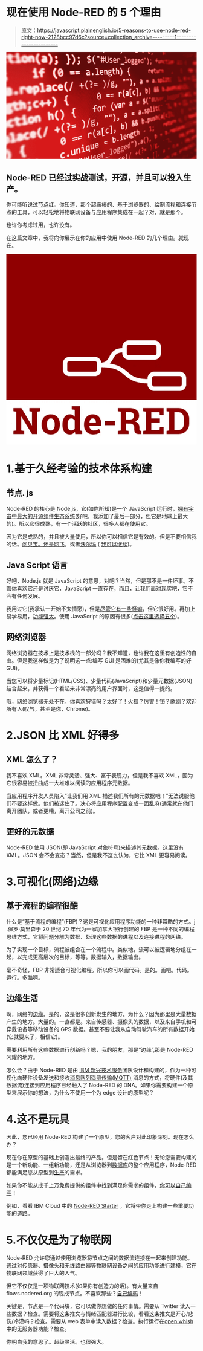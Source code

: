 # 现在使用 Node-RED 的 5 个理由

> 原文：<https://javascript.plainenglish.io/5-reasons-to-use-node-red-right-now-2128bcc97d6c?source=collection_archive---------1----------------------->

![](img/8f40a53eb29bc32d5f4cb74b9e4f6c10.png)

## Node-RED 已经过实战测试，开源，并且可以投入生产。

你可能听说过[节点红](https://nodered.org/)。你知道，那个超级棒的、基于浏览器的、绘制流程和连接节点的工具，可以轻松地将物联网设备与应用程序集成在一起？对，就是那个。

也许你考虑过用，也许没有。

在这篇文章中，我将向你展示在你的应用中使用 Node-RED 的几个理由。就现在。

![](img/2f7ad6fee328dae43fe754476a87d643.png)

# 1.基于久经考验的技术体系构建

## 节点. js

Node-RED 的核心是 Node.js，它(如你所知)是一个 JavaScript 运行时，[拥有宇宙中最大的开源组件生态系统](https://nodejs.org/en/)(好吧，我添加了最后一部分，但它是地球上最大的)。所以它很成熟，有一个活跃的社区，很多人都在使用它。

因为它是成熟的，并且被大量使用，所以你可以相信它是有效的。但是不要相信我的话。[问贝宝。还是网飞](https://www.infoworld.com/article/2610110/paypal-and-netflix-cozy-up-to-node-js.html)。或者[沃尔玛](https://hackernoon.com/walmart-strives-to-be-an-online-retail-leader-with-node-js-9484a4ff51f7) ( [我可以继续](https://thinkmobiles.com/blog/node-js-app-examples/))。

## Java Script 语言

好吧，Node.js 就是 JavaScript 的意思，对吧？当然，但是那不是一件坏事。不管你喜欢它还是讨厌它，JavaScript 一直存在，而且，让我们面对现实吧，它不会有任何发展。

我用过它(我承认一开始不太情愿)，但是[尽管它有一些怪癖](https://www.sitepoint.com/three-javascript-quirks-java-c-developers-should-know/)，但它很好用。再加上易学易用，[功能强大](https://dzone.com/articles/why-is-javascript-the-programming-language-of-the)。使用 JavaScript 的原因有很多([点击这里选择五个](https://medium.com/javascript-non-grata/the-five-top-reasons-to-use-javascript-bd0c0917cf49))。

## 网络浏览器

网络浏览器在技术上是技术栈的一部分吗？我不知道，也许我在这里有创造性的自由。但是我这样做是为了说明这一点:编写 GUI 是困难的(尤其是像你我编写的好 GUI)。

当您可以将少量标记(HTML/CSS)、少量代码(JavaScript)和少量元数据(JSON)结合起来，并获得一个看起来非常漂亮的用户界面时，这是值得一提的。

哦，网络浏览器无处不在。你喜欢狩猎吗？太好了！火狐？厉害！铬？歌剧？欢迎所有人(叹气，甚至是你，Chrome)。

# 2.JSON 比 XML 好得多

## XML 怎么了？

我不喜欢 XML。XML 非常灵活、强大、富于表现力，但是我不喜欢 XML，因为它很容易被扭曲成一大堆难以阅读的应用程序元数据。

当应用程序开发人员陷入“让我们用 XML 描述我们所有的元数据吧！”无法说服他们不要这样做。他们被迷住了。决心将应用程序配置变成一团乱麻(通常就在他们离开团队，或者更糟，离开公司之前)。

## 更好的元数据

Node-RED 使用 JSON(即 JavaScript 对象符号)来描述其元数据。这里没有 XML。JSON 会不会变态？当然，但是我不这么认为，它比 XML 更容易阅读。

# 3.可视化(网络)边缘

## 基于流程的编程很酷

什么是“基于流程的编程”(FBP)？这是可视化应用程序功能的一种非常酷的方式。j .保罗·莫里森于 20 世纪 70 年代为一家加拿大银行创建的 FBP 是一种不同的编程思维方式，它将问题分解为数据、处理这些数据的进程以及连接进程的网络。

为了实现一个目标，流程被组合在一个流程中。类似地，流可以被逻辑地分组在一起，以完成更高层次的目标，等等。数据输入，数据输出。

毫不奇怪，FBP 非常适合可视化编程。所以你可以画代码。是的。画吧。代码。运行。多酷啊。

## 边缘生活

啊，网络的[边缘](https://developer.ibm.com/depmodels/edge-computing/)。是的，这是很多创新发生的地方。为什么？因为那里是大量数据产生的地方。大量的。一直都是。来自传感器、摄像头的数据，以及来自手机和可穿戴设备等移动设备的 GPS 数据。甚至不要让我从自动驾驶汽车的所有数据开始(它就要来了，相信它)。

需要利用所有这些数据进行创新吗？嗯，我的朋友，那是“边缘”,那是 Node-RED 闪耀的地方。

怎么会？由于 Node-RED 是由 [IBM 新兴技术服务](https://emerging-technology.co.uk/)团队设计和构建的，作为一种可视化向硬件设备发送和接收[消息队列遥测传输(MQTT)](https://developer.ibm.com/articles/iot-mqtt-why-good-for-iot/) 消息的方式，将硬件(及其数据流)连接到应用程序已经融入了 Node-RED 的 DNA。如果你需要构建一个原型来展示你的想法，为什么不使用一个为 edge 设计的原型呢？

# 4.这不是玩具

因此，您已经用 Node-RED 构建了一个原型，您的客户对此印象深刻。现在怎么办？

现在你在原型的基础上创造出最终的产品。但是留在红色节点！无论您需要构建的是一个新功能、一组新功能，还是从浏览器到[数据库](https://flows.nodered.org/node/node-red-node-mysql)的整个应用程序，Node-RED 都能满足您从原型到[生产](https://developer.ibm.com/series/learning-path-workshop-node-red-production)的需求。

如果你不能从成千上万免费提供的组件中找到满足你需求的组件，[你可以自己编写](https://nodered.org/docs/creating-nodes/)！

例如，看看 IBM Cloud 中的 [Node-RED Starter](https://developer.ibm.com/tutorials/how-to-create-a-node-red-starter-application) ，它将带你走上构建一些重要功能的道路。

# 5.不仅仅是为了物联网

Node-RED 允许您通过使用浏览器将节点之间的数据流连接在一起来创建功能。通过对传感器、摄像头和无线路由器等物联网设备之间的应用功能进行建模，它在物联网领域获得了巨大的人气。

但它不仅仅是一项物联网技术(如果你有创造力的话)。有大量来自 flows.nodered.org 的现成节点。不喜欢那些？[自己编码](https://nodered.org/docs/creating-nodes/)！

关键是，节点是一个代码块，它可以做你想做的任何事情。需要从 Twitter 读入一些数据？检查。需要将这条推文与情绪匹配器进行比较，看看这条推文是开心/悲伤/冷漠吗？检查。需要从 web 表单中读入数据？检查。执行运行在[open whish](https://www.ibm.com/cloud/functions)中的无服务器功能？检查。

你明白我的意思了。超级灵活。也很强大。